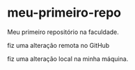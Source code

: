 # meu-primeiro-repo
Meu primeiro repositório na faculdade.

fiz uma alteração remota no GitHub

fiz uma alteração local na minha máquina.